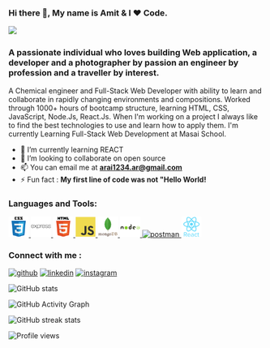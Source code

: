 ### Hi there 👋, My name is Amit & I ❤️ Code. 

![](https://miro.medium.com/max/1400/1*9m-WDdL_ji01bGbjEnutEw.gif)



### A passionate individual who loves building Web application, a developer and a photographer by passion an engineer by profession and a traveller by interest.

A Chemical engineer and Full-Stack Web Developer with ability to learn and collaborate in rapidly changing environments and compositions. Worked through 1000+ hours of bootcamp structure, learning HTML, CSS, JavaScript, Node.Js, React.Js. When I'm working on a project I always like to find the best technologies to use and learn how to apply them. 
I'm currently Learning Full-Stack Web Development at Masai School. 


- 🌱 I’m currently learning REACT 
- 👯 I’m looking to collaborate on open source
- 📫 You can email me at **arai1234.ar@gmail.com**
- ⚡ Fun fact : **My first line of code was not "Hello World!**

<h3 align="left">Languages and Tools:</h3>
<p align="left"> <a href="https://www.w3schools.com/css/" target="_blank" rel="noreferrer"> <img src="https://raw.githubusercontent.com/devicons/devicon/master/icons/css3/css3-original-wordmark.svg" alt="css3" width="40" height="40"/> </a> <a href="https://expressjs.com" target="_blank" rel="noreferrer"> <img src="https://raw.githubusercontent.com/devicons/devicon/master/icons/express/express-original-wordmark.svg" alt="express" width="40" height="40"/> </a> <a href="https://www.w3.org/html/" target="_blank" rel="noreferrer"> <img src="https://raw.githubusercontent.com/devicons/devicon/master/icons/html5/html5-original-wordmark.svg" alt="html5" width="40" height="40"/> </a> <a href="https://developer.mozilla.org/en-US/docs/Web/JavaScript" target="_blank" rel="noreferrer"> <img src="https://raw.githubusercontent.com/devicons/devicon/master/icons/javascript/javascript-original.svg" alt="javascript" width="40" height="40"/>     </a> <a href="https://www.mongodb.com/" target="_blank" rel="noreferrer"> <img src="https://raw.githubusercontent.com/devicons/devicon/master/icons/mongodb/mongodb-original-wordmark.svg" alt="mongodb" width="40" height="40"/> </a> <a href="https://nodejs.org" target="_blank" rel="noreferrer"> <img src="https://raw.githubusercontent.com/devicons/devicon/master/icons/nodejs/nodejs-original-wordmark.svg" alt="nodejs" width="40" height="40"/> </a> <a href="https://postman.com" target="_blank" rel="noreferrer"> <img src="https://www.vectorlogo.zone/logos/getpostman/getpostman-icon.svg" alt="postman" width="40" height="40"/> </a> <a href="https://reactjs.org/" target="_blank" rel="noreferrer"> <img src="https://raw.githubusercontent.com/devicons/devicon/master/icons/react/react-original-wordmark.svg" alt="react" width="40" height="40"/> </a> </p>


### Connect with me :
[<img src='https://cdn.jsdelivr.net/npm/simple-icons@3.0.1/icons/github.svg' alt='github' height='40'>](https://github.com/arai5563)  [<img src='https://cdn.jsdelivr.net/npm/simple-icons@3.0.1/icons/linkedin.svg' alt='linkedin' height='40'>](https://www.linkedin.com/in/linkedin.com/in/amit-rai-aa40b318b/)  [<img src='https://cdn.jsdelivr.net/npm/simple-icons@3.0.1/icons/instagram.svg' alt='instagram' height='40'>](https://www.instagram.com/amit5563/)  

![GitHub stats](https://github-readme-stats.vercel.app/api?username=arai5563&show_icons=true)  

![GitHub Activity Graph](https://activity-graph.herokuapp.com/graph?username=arai5563)  

![GitHub streak stats](https://github-readme-streak-stats.herokuapp.com/?user=arai5563)  

![Profile views](https://gpvc.arturio.dev/arai5563)  
